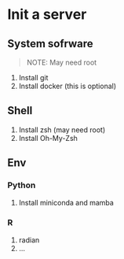 # Init a server

## System sofrware
> NOTE: May need root
  1. Install git
  2. Install docker (this is optional)

## Shell
  1. Install zsh (may need root)
  2. Install Oh-My-Zsh

## Env
### Python 
  1. Install miniconda and mamba 

### R 
  1. radian
  2. ...

